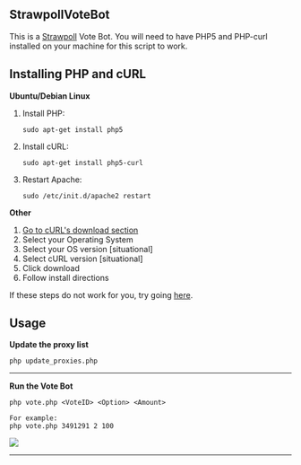 ## StrawpollVoteBot ##

This is a [Strawpoll](http://strawpoll.me/) Vote Bot. You will need to have PHP5 and PHP-curl installed on your machine for this script to work.

## Installing PHP and cURL

**Ubuntu/Debian Linux**

1. Install PHP:

    `sudo apt-get install php5`

2. Install cURL:

    `sudo apt-get install php5-curl`

3. Restart Apache:

    `sudo /etc/init.d/apache2 restart`
    
**Other**

1. [Go to cURL's download section](http://curl.haxx.se/dlwiz/?type=bin)
2. Select your Operating System
3. Select your OS version [situational]
4. Select cURL version [situational]
5. Click download
6. Follow install directions

If these steps do not work for you, try going [here](http://php.net/manual/en/curl.installation.php).

## Usage ##




**Update the proxy list**


    php update_proxies.php

----------

**Run the Vote Bot**


    php vote.php <VoteID> <Option> <Amount>

    For example:
    php vote.php 3491291 2 100
    
![](http://i.imgur.com/ZTY1Aaz.png)

----------

